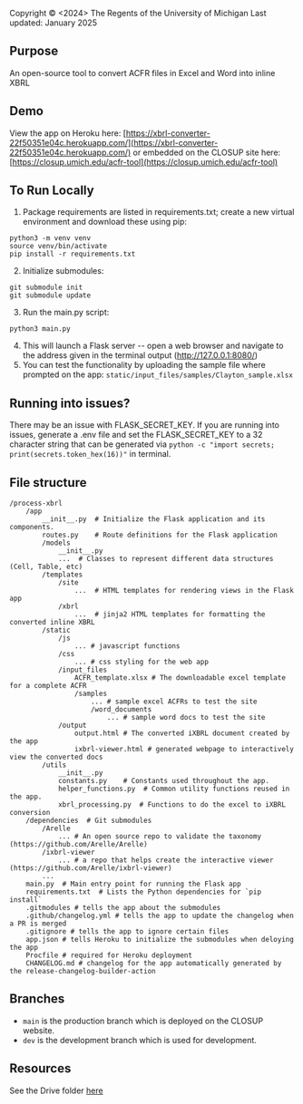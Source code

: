 Copyright © <2024> The Regents of the University of Michigan
Last updated: January 2025

## Purpose

An open-source tool to convert ACFR files in Excel and Word into inline XBRL

## Demo

View the app on Heroku here: [https://xbrl-converter-22f50351e04c.herokuapp.com/](https://xbrl-converter-22f50351e04c.herokuapp.com/)
or embedded on the CLOSUP site here: [https://closup.umich.edu/acfr-tool](https://closup.umich.edu/acfr-tool)

## To Run Locally

1. Package requirements are listed in requirements.txt; create a new virtual environment and download these using pip:
```
python3 -m venv venv
source venv/bin/activate 
pip install -r requirements.txt
```
2. Initialize submodules:
```
git submodule init
git submodule update
```
3. Run the main.py script:
```
python3 main.py
```
4. This will launch a Flask server -- open a web browser and navigate to the address given in the terminal output (http://127.0.0.1:8080/)
5. You can test the functionality by uploading the sample file where prompted on the app: `static/input_files/samples/Clayton_sample.xlsx`

## Running into issues?
There may be an issue with FLASK_SECRET_KEY. If you are running into issues, generate a .env file and set the FLASK_SECRET_KEY to a 32 character string that can be generated via `python -c "import secrets; print(secrets.token_hex(16))"` in terminal.

## File structure

```
/process-xbrl
    /app
        __init__.py  # Initialize the Flask application and its components.
        routes.py    # Route definitions for the Flask application 
        /models 
            __init__.py 
            ...  # Classes to represent different data structures (Cell, Table, etc)
        /templates
            /site
                ...  # HTML templates for rendering views in the Flask app
            /xbrl
                ...  # jinja2 HTML templates for formatting the converted inline XBRL
        /static
            /js
                ... # javascript functions
            /css
                ... # css styling for the web app
            /input_files
                ACFR_template.xlsx # The downloadable excel template for a complete ACFR
                /samples
                    ... # sample excel ACFRs to test the site
                    /word_documents 
                        ... # sample word docs to test the site
            /output
                output.html # The converted iXBRL document created by the app
                ixbrl-viewer.html # generated webpage to interactively view the converted docs
        /utils
            __init__.py
            constants.py    # Constants used throughout the app.
            helper_functions.py  # Common utility functions reused in the app.
            xbrl_processing.py  # Functions to do the excel to iXBRL conversion
    /dependencies  # Git submodules
        /Arelle
            ... # An open source repo to validate the taxonomy (https://github.com/Arelle/Arelle)
        /ixbrl-viewer
            ... # a repo that helps create the interactive viewer (https://github.com/Arelle/ixbrl-viewer)
        ...
    main.py  # Main entry point for running the Flask app
    requirements.txt  # Lists the Python dependencies for `pip install`
    .gitmodules # tells the app about the submodules
    .github/changelog.yml # tells the app to update the changelog when a PR is merged
    .gitignore # tells the app to ignore certain files
    app.json # tells Heroku to initialize the submodules when deloying the app
    Procfile # required for Heroku deployment
    CHANGELOG.md # changelog for the app automatically generated by the release-changelog-builder-action
```

## Branches

- `main` is the production branch which is deployed on the CLOSUP website.
- `dev` is the development branch which is used for development.

## Resources

See the Drive folder [here](https://drive.google.com/drive/folders/1tnDqeFb1Zo9Xs-2UOoLt4FNWaAYCto3Y)
